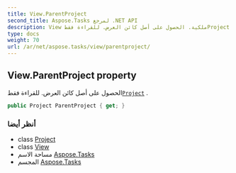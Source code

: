 ```yaml
---
title: View.ParentProject
second_title: Aspose.Tasks لمرجع .NET API
description: View ملكية. الحصول على أصل كائن العرض. للقراءة فقطProject .
type: docs
weight: 70
url: /ar/net/aspose.tasks/view/parentproject/
---
```

## View.ParentProject property

الحصول على أصل كائن العرض. للقراءة فقط[`Project`](../../project/) .

```csharp
public Project ParentProject { get; }
```

### أنظر أيضا

* class [Project](../../project/)
* class [View](../)
* مساحة الاسم [Aspose.Tasks](../../view/)
* المجسم [Aspose.Tasks](../../../)


